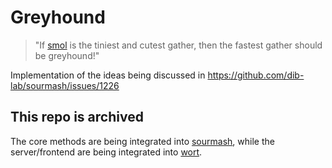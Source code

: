 # Greyhound

> "If [smol](https://github.com/luizirber/phd/tree/master/experiments/smol_gather)
> is the tiniest and cutest gather, then the fastest gather should be greyhound!"

Implementation of the ideas being discussed in https://github.com/dib-lab/sourmash/issues/1226

## This repo is archived

The core methods are being integrated into [sourmash](https://github.com/dib-lab/sourmash/pull/1238),
while the server/frontend are being integrated into [wort](https://github.com/dib-lab/wort/pull/38).
